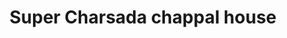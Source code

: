 ---
title: "Super Charsada chappal house"
url: /karachi/super-charsada-chappal-house/
shop: shoes
---